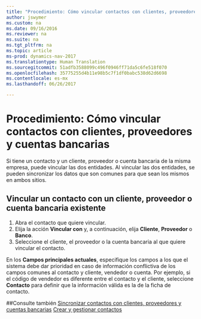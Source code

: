 ```yaml
---
title: "Procedimiento: Cómo vincular contactos con clientes, proveedores y cuentas bancarias"
author: jswymer
ms.custom: na
ms.date: 09/16/2016
ms.reviewer: na
ms.suite: na
ms.tgt_pltfrm: na
ms.topic: article
ms-prod: dynamics-nav-2017
ms.translationtype: Human Translation
ms.sourcegitcommit: 51adfb3588099c496f0946ff71da5c6fe518f070
ms.openlocfilehash: 35775255d4b11e98b5c7f1df0babc538d62d6698
ms.contentlocale: es-mx
ms.lasthandoff: 06/26/2017

---
```

# <a name="how-to-link-contacts-with-customers-vendors-and-bank-accounts"></a>Procedimiento: Cómo vincular contactos con clientes, proveedores y cuentas bancarias
Si tiene un contacto y un cliente, proveedor o cuenta bancaria de la misma empresa, puede vincular las dos entidades. Al vincular las dos entidades, se pueden sincronizar los datos que son comunes para que sean los mismos en ambos sitios.

## <a name="link-a-contact-to-an-existing-customer-vendor-or-bank-account"></a>Vincular un contacto con un cliente, proveedor o cuenta bancaria existente
1. Abra el contacto que quiere vincular.
2. Elija la acción **Vincular con** y, a continuación, elija **Cliente**, **Proveedor** o **Banco**.
3. Seleccione el cliente, el proveedor o la cuenta bancaria al que quiere vincular el contacto.

 En los **Campos principales actuales**, especifique los campos a los que el sistema debe dar prioridad en caso de información conflictiva de los campos comunes al contacto y cliente, vendedor o cuenta. Por ejemplo, si el código de vendedor es diferente entre el contacto y el cliente, seleccione **Contacto** para definir que la información válida es la de la ficha de contacto.


##<a name="see-also"></a>Consulte también
[Sincronizar contactos con clientes, proveedores y cuentas bancarias](marketing-synchronize-contacts-customers-vendors-bank-accounts.md)
[Crear y gestionar contactos](marketing-contacts.md)  

